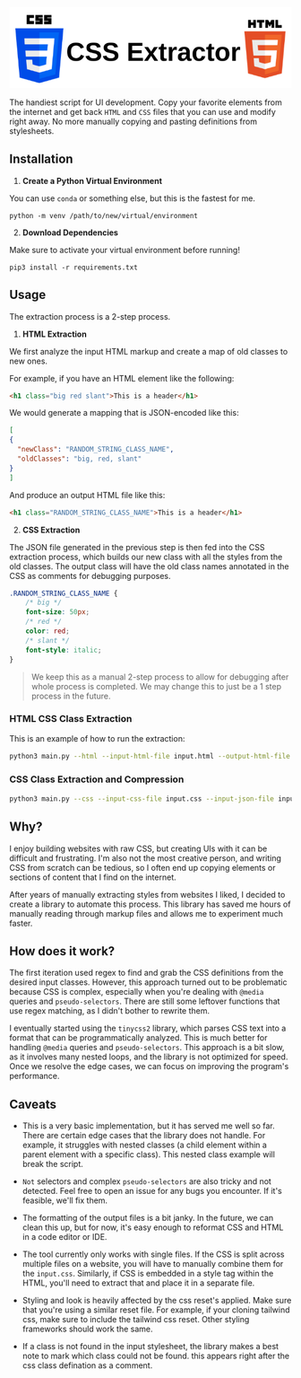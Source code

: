 ![CSS Extractor Logo](assets/logo.png)

The handiest script for UI development. Copy your favorite elements from the internet and get back `HTML` and `CSS` files that you can use and modify right away. No more manually copying and pasting definitions from stylesheets.

## Installation

1. **Create a Python Virtual Environment**

You can use `conda` or something else, but this is the fastest for me.
```
python -m venv /path/to/new/virtual/environment
```

2. **Download Dependencies**

Make sure to activate your virtual environment before running!
```
pip3 install -r requirements.txt
```

## Usage

The extraction process is a 2-step process.

1. **HTML Extraction**

We first analyze the input HTML markup and create a map of old classes to new ones.

For example, if you have an HTML element like the following:
```html
<h1 class="big red slant">This is a header</h1>
```

We would generate a mapping that is JSON-encoded like this:
```json
[
{
  "newClass": "RANDOM_STRING_CLASS_NAME",
  "oldClasses": "big, red, slant"
}
]
```

And produce an output HTML file like this:
```html
<h1 class="RANDOM_STRING_CLASS_NAME">This is a header</h1>
```

2. **CSS Extraction**

The JSON file generated in the previous step is then fed into the CSS extraction process, which builds our new class with all the styles from the old classes. The output class will have the old class names annotated in the CSS as comments for debugging purposes.

```css
.RANDOM_STRING_CLASS_NAME {
    /* big */
    font-size: 50px;
    /* red */
    color: red;
    /* slant */
    font-style: italic;
}
```

> We keep this as a manual 2-step process to allow for debugging after whole process is completed. We may change this to just be a 1 step process in the future.

### HTML CSS Class Extraction

This is an example of how to run the extraction:

```bash
python3 main.py --html --input-html-file input.html --output-html-file output.html --output-json-file output.json
```

### CSS Class Extraction and Compression

```bash
python3 main.py --css --input-css-file input.css --input-json-file input.json --output-css-file output.css
```

## Why?

I enjoy building websites with raw CSS, but creating UIs with it can be difficult and frustrating. I'm also not the most creative person, and writing CSS from scratch can be tedious, so I often end up copying elements or sections of content that I find on the internet.

After years of manually extracting styles from websites I liked, I decided to create a library to automate this process. This library has saved me hours of manually reading through markup files and allows me to experiment much faster.

## How does it work?

The first iteration used regex to find and grab the CSS definitions from the desired input classes. However, this approach turned out to be problematic because CSS is complex, especially when you're dealing with `@media` queries and `pseudo-selectors`. There are still some leftover functions that use regex matching, as I didn't bother to rewrite them.

I eventually started using the `tinycss2` library, which parses CSS text into a format that can be programmatically analyzed. This is much better for handling `@media` queries and `pseudo-selectors`. This approach is a bit slow, as it involves many nested loops, and the library is not optimized for speed. Once we resolve the edge cases, we can focus on improving the program's performance.

## Caveats

- This is a very basic implementation, but it has served me well so far. There are certain edge cases that the library does not handle. For example, it struggles with nested classes (a child element within a parent element with a specific class). This nested class example will break the script.

- `Not` selectors and complex `pseudo-selectors` are also tricky and not detected. Feel free to open an issue for any bugs you encounter. If it's feasible, we'll fix them.

- The formatting of the output files is a bit janky. In the future, we can clean this up, but for now, it's easy enough to reformat CSS and HTML in a code editor or IDE.

- The tool currently only works with single files. If the CSS is split across multiple files on a website, you will have to manually combine them for the `input.css`. Similarly, if CSS is embedded in a style tag within the HTML, you'll need to extract that and place it in a separate file.

- Styling and look is heavily affected by the css reset's applied. Make sure that you're using a similar reset file. For example, if your cloning tailwind css, make sure to include the tailwind css reset. Other styling frameworks should work the same.

- If a class is not found in the input stylesheet, the library makes a best note to mark which class could not be found. this appears right after the css class defination as a comment.